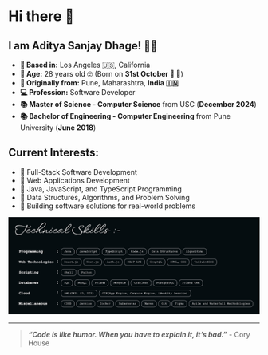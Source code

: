 # Hi there 👋

## I am **Aditya Sanjay Dhage!** 👋🏻

- **📍 Based in:** Los Angeles 🇺🇸, California
- **🎂 Age:** 28 years old 🤓 (Born on **31st October 🎃 👻**)
- **🏡 Originally from:** Pune, Maharashtra, **India 🇮🇳**
- **💻 Profession:** Software Developer
- **📚 Master of Science - Computer Science** from USC (**December 2024**)
- **📚 Bachelor of Engineering - Computer Engineering** from Pune University (**June 2018**)

## Current Interests:

- 🔹 Full-Stack Software Development
- 🔹 Web Applications Development
- 🔹 Java, JavaScript, and TypeScript Programming
- 🔹 Data Structures, Algorithms, and Problem Solving
- 🔹 Building software solutions for real-world problems

![My Technical Skills](Technical_Skills.jpeg)

---

> **_“Code is like humor. When you have to explain it, it’s bad.”_** - Cory House
